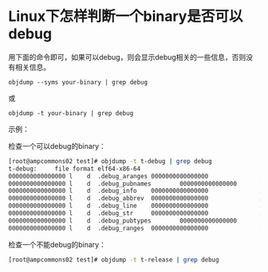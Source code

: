 # Linux下怎样判断一个binary是否可以debug


用下面的命令即可，如果可以debug，则会显示debug相关的一些信息，否则没有相关信息。

```
objdump --syms your-binary | grep debug
```

或
```
objdump -t your-binary | grep debug
```


示例：



检查一个可以debug的binary：

```sh
[root@ampcommons02 test]# objdump -t t-debug | grep debug
t-debug:     file format elf64-x86-64
0000000000000000 l    d  .debug_aranges 0000000000000000              .debug_aranges
0000000000000000 l    d  .debug_pubnames        0000000000000000              .debug_pubnames
0000000000000000 l    d  .debug_info    0000000000000000              .debug_info
0000000000000000 l    d  .debug_abbrev  0000000000000000              .debug_abbrev
0000000000000000 l    d  .debug_line    0000000000000000              .debug_line
0000000000000000 l    d  .debug_str     0000000000000000              .debug_str
0000000000000000 l    d  .debug_pubtypes        0000000000000000              .debug_pubtypes
0000000000000000 l    d  .debug_ranges  0000000000000000              .debug_ranges
```

检查一个不能debug的binary：


```sh
[root@ampcommons02 test]# objdump -t t-release | grep debug  
```